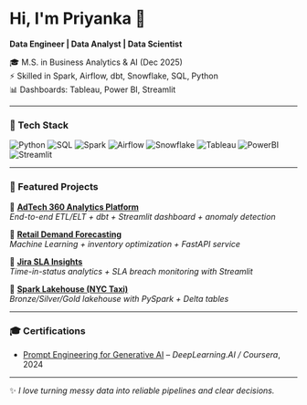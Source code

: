# Hi, I'm Priyanka 👋  

**Data Engineer | Data Analyst | Data Scientist**  

🎓 M.S. in Business Analytics & AI (Dec 2025)  
⚡ Skilled in Spark, Airflow, dbt, Snowflake, SQL, Python  
📊 Dashboards: Tableau, Power BI, Streamlit  

---

### 🚀 Tech Stack  
![Python](https://img.shields.io/badge/Python-3776AB?style=for-the-badge&logo=python&logoColor=white)
![SQL](https://img.shields.io/badge/SQL-003B57?style=for-the-badge&logo=postgresql&logoColor=white)
![Spark](https://img.shields.io/badge/Apache%20Spark-E25A1C?style=for-the-badge&logo=apachespark&logoColor=white)
![Airflow](https://img.shields.io/badge/Apache%20Airflow-017CEE?style=for-the-badge&logo=apacheairflow&logoColor=white)
![Snowflake](https://img.shields.io/badge/Snowflake-29B5E8?style=for-the-badge&logo=snowflake&logoColor=white)
![Tableau](https://img.shields.io/badge/Tableau-E97627?style=for-the-badge&logo=tableau&logoColor=white)
![PowerBI](https://img.shields.io/badge/Power%20BI-F2C811?style=for-the-badge&logo=powerbi&logoColor=black)
![Streamlit](https://img.shields.io/badge/Streamlit-FF4B4B?style=for-the-badge&logo=streamlit&logoColor=white)

---

### 📌 Featured Projects  
🔹 [**AdTech 360 Analytics Platform**](https://github.com/PriyankaKapoor/adtech-360-analytics)  
*End-to-end ETL/ELT + dbt + Streamlit dashboard + anomaly detection*

🔹 [**Retail Demand Forecasting**](https://github.com/PriyankaKapoor/retail-demand-forecasting)  
*Machine Learning + inventory optimization + FastAPI service*

🔹 [**Jira SLA Insights**](https://github.com/PriyankaKapoor/jira-sla-insights)  
*Time-in-status analytics + SLA breach monitoring with Streamlit*

🔹 [**Spark Lakehouse (NYC Taxi)**](https://github.com/PriyankaKapoor/spark-lakehouse-nyctaxi)  
*Bronze/Silver/Gold lakehouse with PySpark + Delta tables*

---

### 🎓 Certifications
- [Prompt Engineering for Generative AI](#) – *DeepLearning.AI / Coursera*, 2024  

---

✨ *I love turning messy data into reliable pipelines and clear decisions.*  
